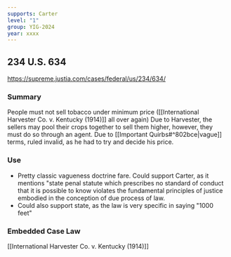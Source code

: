 ```yaml
---
supports: Carter
level: "1"
group: YIG-2024
year: xxxx
---
```

## 234 U.S. 634

https://supreme.justia.com/cases/federal/us/234/634/

### Summary
People must not sell tobacco under minimum price ([[International Harvester Co. v. Kentucky (1914)]] all over again)
Due to Harvester, the sellers may pool their crops together to sell them higher, however, they must do so through an agent.
Due to [[Important Quirbs#^802bce|vague]] terms, ruled invalid, as he had to try and decide his price.
### Use
* Pretty classic vagueness doctrine fare. Could support Carter, as it mentions 
	"state penal statute which prescribes no standard of conduct that it is possible to know violates the fundamental principles of justice embodied in the conception of due process of law.
* Could also support state, as the law is very specific in saying "1000 feet"
### Embedded Case Law
[[International Harvester Co. v. Kentucky (1914)]]
